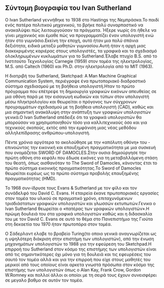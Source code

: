 ## Σύντομη βιογραφία του Ivan Sutherland

Ο Ivan Sutherland γεννήθηκε το 1938 στο Hastings της Νεμπράσκα.Το παιδί ενός πατέρα πολιτικού μηχανικού, το βρήκε πολύ συναρπαστικό να ανακαλύψει πώς λειτουργούσαν τα πράγματα. Ήξερε νωρίς ότι ήθελε να γίνει μηχανικός και έμαθε πώς να προγραμματίζει έναν υπολογιστή ενώ ήταν στο γυμνάσιο.Εκείνη την εποχή, αυτό ήταν μια πολύ σπάνια δεξιότητα, ειδικά μεταξύ μαθητών γυμνασίου.Αυτή ήταν η αρχή μιας διακεκριμένης καριέρας στους υπολογιστές, τα γραφικά και το σχεδιασμό ολοκληρωμένων κυκλωμάτων για το Sutherland.Έλαβε πτυχίο B.S. από το Ινστιτούτο Τεχνολογίας Carnegie (1959) στον τομέα της ηλεκτρολογίας, M.S. από Caltech (1960) και Ph.D. στην ηλεκτρολογία από το MIT (1963).

Η διατριβή του Sutherland, Sketchpad: A Man Machine Graphical Communication System, περιέγραψε ένα πρωτοποριακό διαδραστικό σύστημα σχεδιασμού με τη βοήθεια υπολογιστή.Hταν το πρώτο πρόγραμμα που επέτρεψε τη δημιουργία γραφικών εικόνων απευθείας σε μια οθόνη παρά με την εισαγωγή κωδικών και τύπων στον υπολογιστή μέσω πληκτρολογίου και θεωρείται ο πρόγονος των σύγχρονων προγραμμάτων σχεδιασμού με τη βοήθεια υπολογιστή (CAD), καθώς και μια σημαντική ανακάλυψη στην ανάπτυξη των γραφικών υπολογιστών γενικά.Ο Ivan Sutherland απέδειξε ότι τα γραφικά υπολογιστών θα μπορούσαν να χρησιμοποιηθούν τόσο για καλλιτεχνικούς όσο και για τεχνικούς σκοπούς, εκτός από την εμφάνιση μιας νέας μεθόδου αλληλεπίδρασης ανθρώπου-υπολογιστή.

Πέντε χρόνια αργότερα το ακολούθησε με την «απόλυτη οθόνη» του - επινοώντας την εικονική και επαυξημένη πραγματικότητα με μια συσκευή που ονομάζεται SWORD OF DAMOCLES.Στην ουσια δημιούργησε την πρώτη οθόνη στο κεφάλι που έδωσε εικόνες για τη μεταβαλλόμενη στάση του θεατή, όπως αισθανόταν το The Sword of Damocles, κάνοντας έτσι το πρώτο σύστημα εικονικής πραγματικότητας.Το Sword of Damocles θεωρείται ευρέως ως το πρώτο σύστημα προβολής επαυξημένης πραγματικότητας (HMD).

Το 1968 συν-ίδρυσε τους Evans & Sutherland με τον φίλο και τον συνάδελφό του David C. Evans. Η εταιρεία έκανε πρωτοποριακές εργασίες στον τομέα του υλικού σε πραγματικό χρόνο, επιταχυνόμενων τρισδιάστατων γραφικών υπολογιστών και γλωσσών εκτυπωτών.Γενικα ο Ivan Sutherland θεωρείται ο «πατέρας των γραφικών υπολογιστών».Η πρώιμη δουλειά του στα γραφικά υπολογιστών καθώς και η διδασκαλία του με τον David C. Evans σε αυτό το θέμα στο Πανεπιστήμιο της Γιούτα στη δεκαετία του 1970 ήταν πρωτοπόρα στον τομέα.

Ο Σάδερλαντ ελαβε το βραβείο Turing(το οποιο γενικά αναγνωρίζεται ως η υψηλότερη διάκριση στην επιστήμη των υπολογιστών), από την ένωση μηχανημάτων υπολογιστών το 1988 για την εφεύρεση του Sketchpad.Η επιρροή του Sutherland στον κόσμο της επιστήμης των υπολογιστών είναι από τις σημαντικότερες όχι μόνο για τη δουλειά και τις εφευρέσεις του σαυτό τον τομέα αλλά και για την επιρροή που είχε στους μαθητές του μερικοί από τους οποίους είναι αρκετα γνωστά πρόσωπα στον κόσμο της επιστήμης των υπολογιστών όπως ο Alan Kay, Frank Crow, Gordon W.Romney και πολλοί άλλοι οι οποίοι με τη σειρά τους έχουν συνεισφέρει σε μεγαλο βαθμο σε αυτόν τον τομέα. 
